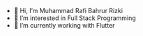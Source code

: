 - 👋 Hi, I’m Muhammad Rafi Bahrur Rizki
- 👀 I’m interested in Full Stack Programming
- 🌱 I’m currently working with Flutter

<!---
rafibatam/rafibatam is a ✨ special ✨ repository because its `README.md` (this file) appears on your GitHub profile.
You can click the Preview link to take a look at your changes.
--->
